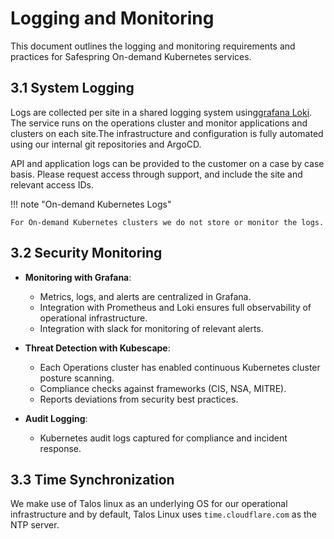 # Logging and Monitoring

This document outlines the logging and monitoring requirements and practices for Safespring On-demand Kubernetes services.

## 3.1 System Logging

Logs are collected per site in a shared logging system using[grafana Loki](https://grafana.com/oss/loki/). The service runs on the operations cluster and monitor applications and clusters on each site.The infrastructure and configuration is fully automated using our internal git repositories and ArgoCD.

API and application logs can be provided to the customer on a case by case basis. Please request access through support, and include the site and relevant access IDs.

!!! note "On-demand Kubernetes Logs"

    For On-demand Kubernetes clusters we do not store or monitor the logs.

## 3.2 Security Monitoring

* **Monitoring with Grafana**:

  * Metrics, logs, and alerts are centralized in Grafana.
  * Integration with Prometheus and Loki ensures full observability of operational infrastructure.
  * Integration with slack for monitoring of relevant alerts.

* **Threat Detection with Kubescape**:

  * Each Operations cluster has enabled continuous Kubernetes cluster posture scanning.
  * Compliance checks against frameworks (CIS, NSA, MITRE).
  * Reports deviations from security best practices.

* **Audit Logging**:

  * Kubernetes audit logs captured for compliance and incident response.

## 3.3 Time Synchronization

We make use of Talos linux as an underlying OS for our operational infrastructure and by default, Talos Linux uses `time.cloudflare.com` as the NTP server.
